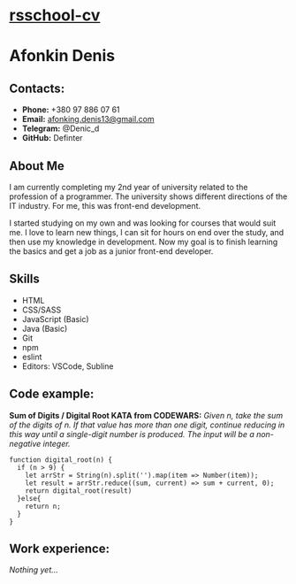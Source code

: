 # __[rsschool-cv](#)__
# __Afonkin Denis__

## __Contacts:__
- __Phone:__ +380 97 886 07 61
- __Email:__ afonking.denis13@gmail.com
- __Telegram:__ @Denic_d
- __GitHub:__ Definter

## __About Me__
I am currently completing my 2nd year of university related to the profession of a programmer. 
The university shows different directions of the IT industry. For me, this was front-end development.

I started studying on my own and was looking for courses that would suit me. I love to learn new things,
I can sit for hours on end over the study, and then use my knowledge in development. 
Now my goal is to finish learning the basics and get a job as a junior front-end developer.

## __Skills__
- HTML
- CSS/SASS
- JavaScript (Basic)
- Java (Basic)
- Git
- npm
- eslint
- Editors: VSCode, Subline

## __Code example:__
__Sum of Digits / Digital Root KATA from CODEWARS:__ _Given n, take the sum of the digits of n. 
If that value has more than one digit, continue reducing in this way until a single-digit number is produced. 
The input will be a non-negative integer._
```
function digital_root(n) {
  if (n > 9) {
    let arrStr = String(n).split('').map(item => Number(item));
    let result = arrStr.reduce((sum, current) => sum + current, 0);
    return digital_root(result)
  }else{
    return n;
  }
}
```

## __Work experience:__

_Nothing yet..._